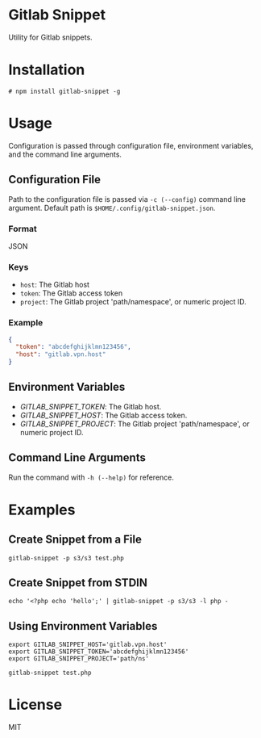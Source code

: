 # Gitlab Snippet

Utility for Gitlab snippets.

# Installation

```
# npm install gitlab-snippet -g
```

# Usage

Configuration is passed through configuration file, environment variables, and the command line arguments.

## Configuration File

Path to the configuration file is passed via `-c (--config)` command line argument.
Default path is `$HOME/.config/gitlab-snippet.json`.

### Format

JSON

### Keys

- `host`: The Gitlab host
- `token`: The Gitlab access token
- `project`: The Gitlab project 'path/namespace', or numeric project ID.

### Example

```json
{
  "token": "abcdefghijklmn123456",
  "host": "gitlab.vpn.host"
}
```

## Environment Variables

- *GITLAB_SNIPPET_TOKEN*: The Gitlab host.
- *GITLAB_SNIPPET_HOST*: The Gitlab access token.
- *GITLAB_SNIPPET_PROJECT*: The Gitlab project 'path/namespace', or numeric project ID.

## Command Line Arguments

Run the command with `-h (--help)` for reference.

# Examples

## Create Snippet from a File
```
gitlab-snippet -p s3/s3 test.php
```

## Create Snippet from STDIN
```
echo '<?php echo 'hello';' | gitlab-snippet -p s3/s3 -l php -
```

## Using Environment Variables
```
export GITLAB_SNIPPET_HOST='gitlab.vpn.host'
export GITLAB_SNIPPET_TOKEN='abcdefghijklmn123456'
export GITLAB_SNIPPET_PROJECT='path/ns'

gitlab-snippet test.php
```

# License

MIT
